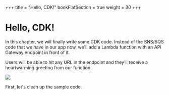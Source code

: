 +++
title = "Hello, CDK!"
bookFlatSection = true
weight = 30
+++

# Hello, CDK!

In this chapter, we will finally write some CDK code. Instead of the SNS/SQS
code that we have in our app now, we'll add a Lambda function with an API
Gateway endpoint in front of it.

Users will be able to hit any URL in the endpoint and they'll receive a
heartwarming greeting from our function.

![](/images/hello-arch.png)

First, let's clean up the sample code.